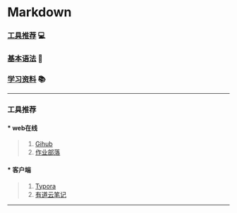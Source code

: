 # Markdown
### [工具推荐](#工具推荐) :computer:
### [基本语法](#基本语法) :book:
### [学习资料](#学习资料) :books:
***
### 工具推荐
#### * web在线
> 1. [Gihub][Github]
> 2. [作业部落][作业部落]
#### * 客户端
> 1. [Typora][Typora]
> 2. [有道云笔记][有道云笔记]

***
[Github]: https://github.com
[作业部落]: https://www.zybuluo.com/mdeditor
[Typora]: https://www.typora.io
[有道云笔记]: http://note.youdao.com
